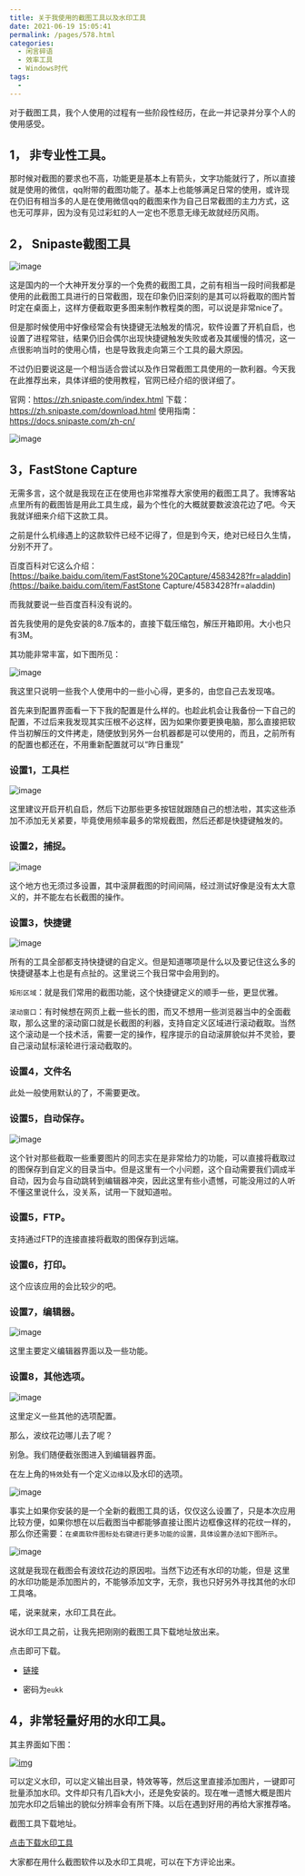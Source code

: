 ```yaml
---
title: 关于我使用的截图工具以及水印工具
date: 2021-06-19 15:05:41
permalink: /pages/578.html
categories:
  - 闲言碎语
  - 效率工具
  - Windows时代
tags:
  - 
---
```


对于截图工具，我个人使用的过程有一些阶段性经历，在此一并记录并分享个人的使用感受。

## 1， 非专业性工具。

那时候对截图的要求也不高，功能更是基本上有箭头，文字功能就行了，所以直接就是使用的微信，qq附带的截图功能了。基本上也能够满足日常的使用，或许现在仍旧有相当多的人是在使用微信qq的截图来作为自己日常截图的主力方式，这也无可厚非，因为没有见过彩虹的人一定也不愿意无缘无故就经历风雨。

## 2， Snipaste截图工具

![image](https://tva3.sinaimg.cn/large/008k1Yt0ly1grnlau0rkfj30m80ctdkd.jpg)

这是国内的一个大神开发分享的一个免费的截图工具，之前有相当一段时间我都是使用的此截图工具进行的日常截图，现在印象仍旧深刻的是其可以将截取的图片暂时定在桌面上，这样方便截取更多图来制作教程类的图，可以说是非常nice了。

但是那时候使用中好像经常会有快捷键无法触发的情况，软件设置了开机自启，也设置了进程常驻，结果仍旧会偶尔出现快捷键触发失败或者及其缓慢的情况，这一点很影响当时的使用心情，也是导致我走向第三个工具的最大原因。

不过仍旧要说这是一个相当适合尝试以及作日常截图工具使用的一款利器。今天我在此推荐出来，具体详细的使用教程，官网已经介绍的很详细了。

官网：https://zh.snipaste.com/index.html
下载：https://zh.snipaste.com/download.html
使用指南：https://docs.snipaste.com/zh-cn/

![image](https://tva1.sinaimg.cn/large/008k1Yt0ly1grnlb09y2gj30m808y775.jpg)

## 3，FastStone Capture

无需多言，这个就是我现在正在使用也非常推荐大家使用的截图工具了。我博客站点里所有的截图皆是用此工具生成，最为个性化的大概就要数波浪花边了吧。今天我就详细来介绍下这款工具。

之前是什么机缘遇上的这款软件已经不记得了，但是到今天，绝对已经日久生情，分别不开了。

百度百科对它这么介绍：[https://baike.baidu.com/item/FastStone%20Capture/4583428?fr=aladdin](https://baike.baidu.com/item/FastStone Capture/4583428?fr=aladdin)

而我就要说一些百度百科没有说的。

首先我使用的是免安装的8.7版本的，直接下载压缩包，解压开箱即用。大小也只有3M。

其功能非常丰富，如下图所见：

![image](https://tva3.sinaimg.cn/large/008k1Yt0ly1grnlb630ypj30m803d0uj.jpg)

我这里只说明一些我个人使用中的一些小心得，更多的，由您自己去发现咯。

首先来到配置界面看一下下我的配置是什么样的。也趁此机会让我备份一下自己的配置，不过后来我发现其实压根不必这样，因为如果你要更换电脑，那么直接把软件当初解压的文件拷走，随便放到另外一台机器都是可以使用的，而且，之前所有的配置也都还在，不用重新配置就可以“昨日重现”

### 设置1，工具栏

![image](https://tvax2.sinaimg.cn/large/008k1Yt0ly1grnlbc2zk1j30i50go0wi.jpg)

这里建议开启开机自启，然后下边那些更多按钮就跟随自己的想法啦，其实这些添加不添加无关紧要，毕竟使用频率最多的常规截图，然后还都是快捷键触发的。

### 设置2，捕捉。

![image](https://tvax2.sinaimg.cn/large/008k1Yt0ly1grnlbh7n6hj60i60gojvg02.jpg)

这个地方也无须过多设置，其中滚屏截图的时间间隔，经过测试好像是没有太大意义的，并不能左右长截图的操作。

### 设置3，快捷键

![image](https://tvax2.sinaimg.cn/large/008k1Yt0ly1grnlbonby3j30i90go0w9.jpg)

所有的工具全部都支持快捷键的自定义。但是知道哪项是什么以及要记住这么多的快捷键基本上也是有点扯的。这里说三个我日常中会用到的。

`矩形区域`：就是我们常用的截图功能，这个快捷键定义的顺手一些，更显优雅。

`滚动窗口`：有时候想在网页上截一些长的图，而又不想用一些浏览器当中的全面截取，那么这里的滚动窗口就是长截图的利器，支持自定义区域进行滚动截取。当然这个滚动是一个技术活，需要一定的操作，程序提示的自动滚屏貌似并不灵验，要自己滚动鼠标滚轮进行滚动截取的。

### 设置4，文件名

此处一般使用默认的了，不需要更改。

### 设置5，自动保存。

![image](https://tvax4.sinaimg.cn/large/008k1Yt0ly1grnlbvisg1j30i80gogpl.jpg)

这个针对那些截取一些重要图片的同志实在是非常给力的功能，可以直接将截取过的图保存到自定义的目录当中。但是这里有一个小问题，这个自动需要我们调成半自动，因为会与自动跳转到编辑器冲突，因此这里有些小遗憾，可能没用过的人听不懂这里说什么，没关系，试用一下就知道啦。

### 设置5，FTP。

支持通过FTP的连接直接将截取的图保存到远端。

### 设置6，打印。

这个应该应用的会比较少的吧。

### 设置7，编辑器。

![image](https://tvax3.sinaimg.cn/large/008k1Yt0ly1grnlc32ivuj30i50go42h.jpg)

这里主要定义编辑器界面以及一些功能。

### 设置8，其他选项。

![image](https://tva3.sinaimg.cn/large/008k1Yt0ly1grnlc8h72sj30ia0goae0.jpg)

这里定义一些其他的选项配置。

那么，波纹花边哪儿去了呢？

别急。我们随便截张图进入到编辑器界面。

在左上角的`特效`处有一个定义`边缘`以及水印的选项。

![image](https://tva2.sinaimg.cn/large/008k1Yt0ly1grnlcexulyj30hd0gogp0.jpg)

事实上如果你安装的是一个全新的截图工具的话，仅仅这么设置了，只是本次应用比较方便，如果你想在以后截图当中都能够直接让图片边框像这样的花纹一样的，那么你还需要：`在桌面软件图标处右键进行更多功能的设置，具体设置办法如下图所示`。

![image](https://tva3.sinaimg.cn/large/008k1Yt0ly1grnlck3to3j30f20qoay8.jpg)

这就是我现在截图会有波纹花边的原因啦。当然下边还有水印的功能，但是 这里的水印功能是添加图片的，不能够添加文字，无奈，我也只好另外寻找其他的水印工具咯。

喏，说来就来，水印工具在此。

说水印工具之前，让我先把刚刚的截图工具下载地址放出来。

点击即可下载。

- [链接](https://pan.baidu.com/s/1EhTjwhNMJ_ebB7YDc7uLgA)

- 密码为`eukk`

## 4，非常轻量好用的水印工具。

其主界面如下图：

[![img](http://www.eryajf.net/wp-content/uploads/2018/05/2018052013105096.png)](http://www.eryajf.net/wp-content/uploads/2018/05/2018052013105096.png)

可以定义水印，可以定义输出目录，特效等等，然后这里直接添加图片，一键即可批量添加水印。文件却只有几百k大小，还是免安装的。现在唯一遗憾大概是图片加完水印之后输出的貌似分辨率会有所下降。以后在遇到好用的再给大家推荐咯。

截图工具下载地址。

[点击下载水印工具](http://www.eryajf.net/wp-content/uploads/2018/05/2018052013234371.zip)

大家都在用什么截图软件以及水印工具呢，可以在下方评论出来。
